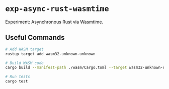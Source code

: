 # `exp-async-rust-wasmtime`

Experiment: Asynchronous Rust via Wasmtime.

## Useful Commands

```sh
# Add WASM target
rustup target add wasm32-unknown-unknown

# Build WASM code
cargo build --manifest-path ./wasm/Cargo.toml --target wasm32-unknown-unknown

# Run tests
cargo test
```
